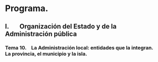 # Programa.

## **I.       Organización del Estado y de la Administración pública**
### **Tema 10.**    La Administración local: entidades que la integran. La provincia, el municipio y la isla.